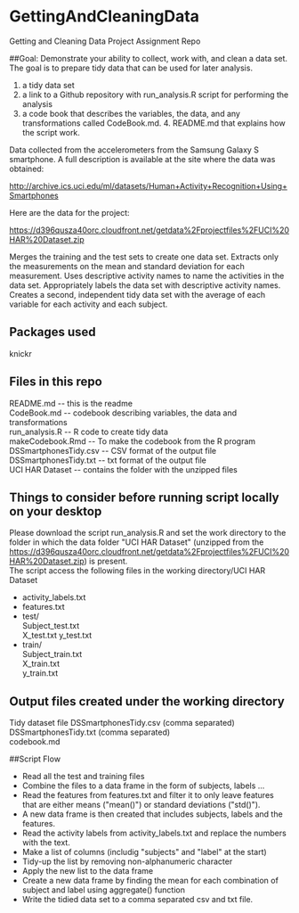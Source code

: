 GettingAndCleaningData
======================

Getting and Cleaning Data Project Assignment Repo

##Goal: 
Demonstrate your ability to collect, work with, and clean a data set. The goal is to prepare tidy data that can be used for later analysis.   
1. a tidy data set   
2. a link to a Github repository with run_analysis.R script for performing the analysis  
3. a code book that describes the variables, the data, and any transformations called CodeBook.md.                      4. README.md that explains how the script work.  

Data collected from the accelerometers from the Samsung Galaxy S smartphone. 
A full description is available at the site where the data was obtained:

http://archive.ics.uci.edu/ml/datasets/Human+Activity+Recognition+Using+Smartphones

Here are the data for the project:

https://d396qusza40orc.cloudfront.net/getdata%2Fprojectfiles%2FUCI%20HAR%20Dataset.zip

Merges the training and the test sets to create one data set.
Extracts only the measurements on the mean and standard deviation for each measurement.
Uses descriptive activity names to name the activities in the data set.
Appropriately labels the data set with descriptive activity names.
Creates a second, independent tidy data set with the average of each variable for each activity and each subject.

## Packages used
knickr

## Files in this repo
README.md -- this is the readme                           
CodeBook.md -- codebook describing variables, the data and transformations          
run_analysis.R --  R code to create tidy data       
makeCodebook.Rmd -- To make the codebook from the R program    
DSSmartphonesTidy.csv -- CSV format of the output file    
DSSmartphonesTidy.txt -- txt format of the output file   
UCI HAR Dataset  -- contains the folder with the unzipped files   

## Things to consider before running script locally on your desktop
Please download the script run_analysis.R and set the work directory to the folder in which the
data folder "UCI HAR Dataset" (unzipped from the https://d396qusza40orc.cloudfront.net/getdata%2Fprojectfiles%2FUCI%20HAR%20Dataset.zip) is present.       
The script access the following files in the working directory/UCI HAR Dataset     
* activity_labels.txt       
* features.txt       
* test/     
   Subject_test.txt  
   X_test.txt
   y_test.txt  
* train/     
   Subject_train.txt   
   X_train.txt  
   y_train.txt  
  

## Output files created under the working directory
Tidy dataset file DSSmartphonesTidy.csv (comma separated)  
DSSmartphonesTidy.txt (comma separated)  
codebook.md

##Script Flow
* Read all the test and training files
* Combine the files to a data frame in the form of subjects, labels ...
* Read the features from features.txt and filter it to only leave features that are either means ("mean()") or standard deviations ("std()"). 
* A new data frame is then created that includes subjects, labels and the features.
* Read the activity labels from activity_labels.txt and replace the numbers with the text.
* Make a list of columns (includig "subjects" and "label" at the start)
* Tidy-up the list by removing non-alphanumeric character 
* Apply the new list to the data frame
* Create a new data frame by finding the mean for each combination of subject and label using aggregate() function
* Write the tidied data set to a comma separated csv and txt file.



